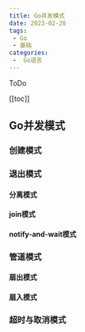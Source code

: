 ```yaml
---
title: Go并发模式
date: 2023-02-26
tags:
 - Go
 - 基础
categories:
 -  Go语言
---
```


ToDo

<!-- more -->

[[toc]]

## Go并发模式

### 创建模式

### 退出模式

#### 分离模式

#### join模式

#### notify-and-wait模式

### 管道模式

#### 扇出模式

#### 扇入模式

### 超时与取消模式